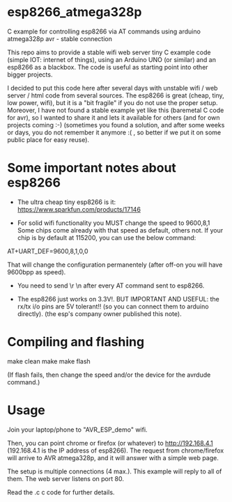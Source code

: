 # esp8266_atmega328p

C example for controlling esp8266 via AT commands using arduino atmega328p avr - stable connection

This repo aims to provide a stable wifi web server tiny C example code 
(simple IOT: internet of things), using an Arduino UNO (or similar)
and an esp8266 as a blackbox. The code is useful as starting point 
into other bigger projects.

I decided to put this code here after several days with unstable 
wifi / web server / html code from several sources. The esp8266 is great
(cheap, tiny, low power, wifi), but it is a "bit fragile" if you
do not use the proper setup. Moreover, I have not found 
a stable example yet like this (baremetal C code for avr), so I wanted 
to share it and lets it available for others (and for own projects coming :-)
(sometimes you found a solution, and after some weeks or days, you do not
remember it anymore :( , so better if we put it on some public place for easy
reuse).

Some important notes about esp8266
==================================

- The ultra cheap tiny esp8266 is it: https://www.sparkfun.com/products/17146

- For solid wifi functionality you MUST change the speed to 9600,8,1
Some chips come already with that speed as default, others not. If your chip
is by default at 115200, you can use the below command:

AT+UART_DEF=9600,8,1,0,0

That will change the configuration permanentely (after off-on you will
have 9600bpp as speed).

- You need to send \r \n after every AT command sent to esp8266.

- The esp8266 just works on 3.3V!. BUT IMPORTANT AND USEFUL: the rx/tx
i/o pins are 5V tolerant!! (so you can connect them to arduino directly).
(the esp's company owner published this note).


Compiling and flashing
======================

make clean
make
make flash 

(If flash fails, then change the speed and/or the device for the avrdude 
command.)


Usage
=====

Join your laptop/phone to "AVR_ESP_demo" wifi.

Then, you can point chrome or firefox (or whatever) to http://192.168.4.1
(192.168.4.1 is the IP address of esp8266). The request from chrome/firefox
will arrive to AVR atmega328p, and it will answer with a simple web page.

The setup is multiple connections (4 max.). This example will reply to
all of them. The web server listens on port 80.


Read the .c c code for further details.
